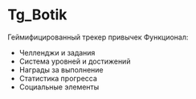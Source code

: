 # Tg_Botik
 Геймифицированный трекер привычек
Функционал:
- Челленджи и задания
- Система уровней и достижений
- Награды за выполнение
- Статистика прогресса
- Социальные элементы
